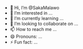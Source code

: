 - 👋 Hi, I’m @SakaMalawo
- 👀 I’m interested in ...
- 🌱 I’m currently learning ...
- 💞️ I’m looking to collaborate on ...
- 📫 How to reach me ...
- 😄 Pronouns: ...
- ⚡ Fun fact: ...

<!---
SakaMalawo/SakaMalawo is a ✨ special ✨ repository because its `README.md` (this file) appears on your GitHub profile.
You can click the Preview link to take a look at your changes.
--->
